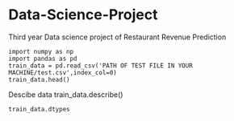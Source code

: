 # Data-Science-Project

Third year Data science project of Restaurant Revenue Prediction

    import numpy as np
    import pandas as pd
    train_data = pd.read_csv('PATH OF TEST FILE IN YOUR MACHINE/test.csv',index_col=0)
    train_data.head()

Descibe data
    train_data.describe()


    train_data.dtypes
